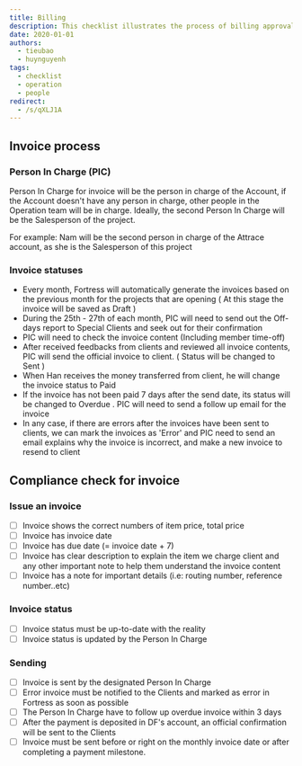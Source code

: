 ```yaml
---
title: Billing
description: This checklist illustrates the process of billing approval.
date: 2020-01-01
authors:
  - tieubao
  - huynguyenh
tags:
  - checklist
  - operation
  - people
redirect:
  - /s/qXLJ1A
---
```


## Invoice process

### Person In Charge (PIC)

Person In Charge for invoice will be the person in charge of the Account, if the Account doesn't have any person in charge, other people in the Operation team will be in charge. Ideally, the second Person In Charge will be the Salesperson of the project.

For example: Nam will be the second person in charge of the Attrace account, as she is the Salesperson of this project

### Invoice statuses

- Every month, Fortress will automatically generate the invoices based on the previous month for the projects that are opening ( At this stage the invoice will be saved as Draft )
- During the 25th - 27th of each month, PIC will need to send out the Off-days report to Special Clients and seek out for their confirmation
- PIC will need to check the invoice content (Including member time-off)
- After received feedbacks from clients and reviewed all invoice contents, PIC will send the official invoice to client. ( Status will be changed to Sent )
- When Han receives the money transferred from client, he will change the invoice status to Paid
- If the invoice has not been paid 7 days after the send date, its status will be changed to Overdue . PIC will need to send a follow up email for the invoice
- In any case, if there are errors after the invoices have been sent to clients, we can mark the invoices as 'Error' and PIC need to send an email explains why the invoice is incorrect, and make a new invoice to resend to client

## Compliance check for invoice

### Issue an invoice

- [ ] Invoice shows the correct numbers of item price, total price
- [ ] Invoice has invoice date
- [ ] Invoice has due date (= invoice date + 7)
- [ ] Invoice has clear description to explain the item we charge client and any other important note to help them understand the invoice content
- [ ] Invoice has a note for important details (i.e: routing number, reference number..etc)

### Invoice status

- [ ] Invoice status must be up-to-date with the reality
- [ ] Invoice status is updated by the Person In Charge

### Sending

- [ ] Invoice is sent by the designated Person In Charge
- [ ] Error invoice must be notified to the Clients and marked as error in Fortress as soon as possible
- [ ] The Person In Charge have to follow up overdue invoice within 3 days
- [ ] After the payment is deposited in DF's account, an official confirmation will be sent to the Clients
- [ ] Invoice must be sent before or right on the monthly invoice date or after completing a payment milestone.
